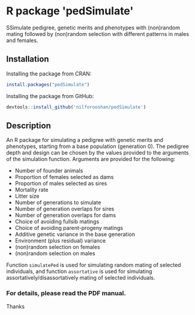 # R package 'pedSimulate'

SSimulate pedigree, genetic merits and phenotypes with (non)random mating followed by (non)random selection with different patterns in males and females.

## Installation

Installing the package from CRAN:

```r
install.packages("pedSimulate")
```

Installing the package from GitHub:

```r
devtools::install_github('nilforooshan/pedSimulate')
```

## Description

An R package for simulating a pedigree with genetic merits and phenotypes, starting from a base population (generation 0).
The pedigree depth and design can be chosen by the values provided to the arguments of the simulation function.
Arguments are provided for the following: 

- Number of founder animals
- Proportion of females selected as dams
- Proportion of males selected as sires
- Mortality rate
- Litter size
- Number of generations to simulate
- Number of generation overlaps for sires
- Number of generation overlaps for dams
- Choice of avoiding fullsib matings
- Choice of avoiding parent-progeny matings
- Additive genetic variance in the base generation
- Environment (plus residual) variance
- (non)random selection on females
- (non)random selection on males

Function `simulatePed` is used for simulating random mating of selected individuals, and
function `assortative` is used for simulating assortatively/disassortatively mating of selected individuals.

### For details, please read the PDF manual.

Thanks
